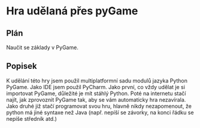 # Hra udělaná přes pyGame

## Plán
Naučit se základy v PyGame.
## Popisek
K udělání této hry jsem použil multiplatformní sadu modulů jazyka Python PyGame.
Jako IDE jsem použil PyCharm.
Jako první, co vždy udělat je si importovat PyGame, důležité je mít stáhlý Python. Poté na internetu stačí najít, jak zprovoznit PyGame tak, aby se vám automaticky hra nezavírala.
Jako druhé již stačí programovat svou hru, hlavně nikdy nezapomenout, že python má jiné syntaxe než Java (např. nepíší se závorky, na konci řádku se nepíše středník atd.)



